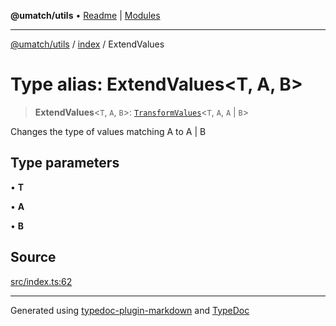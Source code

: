 **@umatch/utils** • [Readme](../../index.md) \| [Modules](../../modules.md)

***

[@umatch/utils](../../modules.md) / [index](../index.md) / ExtendValues

# Type alias: ExtendValues\<T, A, B\>

> **ExtendValues**\<`T`, `A`, `B`\>: [`TransformValues`](TransformValues.md)\<`T`, `A`, `A` \| `B`\>

Changes the type of values matching A to A | B

## Type parameters

• **T**

• **A**

• **B**

## Source

[src/index.ts:62](https://github.com/umatch-oficial/utils/blob/1813ff9/src/index.ts#L62)

***

Generated using [typedoc-plugin-markdown](https://www.npmjs.com/package/typedoc-plugin-markdown) and [TypeDoc](https://typedoc.org/)
